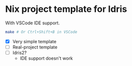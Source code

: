 # Nix project template for Idris

With VSCode IDE support.

```sh
make # Or Ctrl+Shift+B in VSCode
```

- [x] Very simple template
- [ ] Real-project template
- [ ] Idris2?
  - IDE support doesn't work